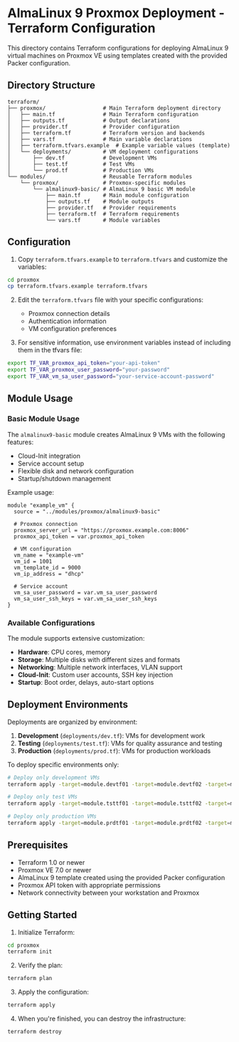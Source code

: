 # AlmaLinux 9 Proxmox Deployment - Terraform Configuration

This directory contains Terraform configurations for deploying AlmaLinux 9 virtual machines on Proxmox VE using templates created with the provided Packer configuration.

## Directory Structure

```
terraform/
├── proxmox/                  # Main Terraform deployment directory
│   ├── main.tf               # Main Terraform configuration
│   ├── outputs.tf            # Output declarations
│   ├── provider.tf           # Provider configuration
│   ├── terraform.tf          # Terraform version and backends
│   ├── vars.tf               # Main variable declarations
│   ├── terraform.tfvars.example  # Example variable values (template)
│   └── deployments/          # VM deployment configurations
│       ├── dev.tf            # Development VMs
│       ├── test.tf           # Test VMs
│       └── prod.tf           # Production VMs
└── modules/                  # Reusable Terraform modules
    └── proxmox/              # Proxmox-specific modules
        └── almalinux9-basic/ # AlmaLinux 9 basic VM module
            ├── main.tf       # Main module configuration
            ├── outputs.tf    # Module outputs
            ├── provider.tf   # Provider requirements
            ├── terraform.tf  # Terraform requirements
            └── vars.tf       # Module variables
```

## Configuration

1. Copy `terraform.tfvars.example` to `terraform.tfvars` and customize the variables:

```bash
cd proxmox
cp terraform.tfvars.example terraform.tfvars
```

2. Edit the `terraform.tfvars` file with your specific configurations:
   - Proxmox connection details
   - Authentication information
   - VM configuration preferences

3. For sensitive information, use environment variables instead of including them in the tfvars file:

```bash
export TF_VAR_proxmox_api_token="your-api-token"
export TF_VAR_proxmox_user_password="your-password"
export TF_VAR_vm_sa_user_password="your-service-account-password"
```

## Module Usage

### Basic Module Usage

The `almalinux9-basic` module creates AlmaLinux 9 VMs with the following features:
- Cloud-Init integration
- Service account setup
- Flexible disk and network configuration
- Startup/shutdown management

Example usage:

```hcl
module "example_vm" {
  source = "../modules/proxmox/almalinux9-basic"
  
  # Proxmox connection
  proxmox_server_url = "https://proxmox.example.com:8006"
  proxmox_api_token = var.proxmox_api_token
  
  # VM configuration
  vm_name = "example-vm"
  vm_id = 1001
  vm_template_id = 9000
  vm_ip_address = "dhcp"
  
  # Service account
  vm_sa_user_password = var.vm_sa_user_password
  vm_sa_user_ssh_keys = var.vm_sa_user_ssh_keys
}
```

### Available Configurations

The module supports extensive customization:

- **Hardware**: CPU cores, memory
- **Storage**: Multiple disks with different sizes and formats
- **Networking**: Multiple network interfaces, VLAN support
- **Cloud-Init**: Custom user accounts, SSH key injection
- **Startup**: Boot order, delays, auto-start options

## Deployment Environments

Deployments are organized by environment:

1. **Development** (`deployments/dev.tf`): VMs for development work
2. **Testing** (`deployments/test.tf`): VMs for quality assurance and testing
3. **Production** (`deployments/prod.tf`): VMs for production workloads

To deploy specific environments only:

```bash
# Deploy only development VMs
terraform apply -target=module.devtf01 -target=module.devtf02 -target=module.devtf03

# Deploy only test VMs
terraform apply -target=module.tsttf01 -target=module.tsttf02 -target=module.tsttf03

# Deploy only production VMs
terraform apply -target=module.prdtf01 -target=module.prdtf02 -target=module.prdtf03
```

## Prerequisites

- Terraform 1.0 or newer
- Proxmox VE 7.0 or newer
- AlmaLinux 9 template created using the provided Packer configuration
- Proxmox API token with appropriate permissions
- Network connectivity between your workstation and Proxmox

## Getting Started

1. Initialize Terraform:

```bash
cd proxmox
terraform init
```

2. Verify the plan:

```bash
terraform plan
```

3. Apply the configuration:

```bash
terraform apply
```

4. When you're finished, you can destroy the infrastructure:

```bash
terraform destroy
```
